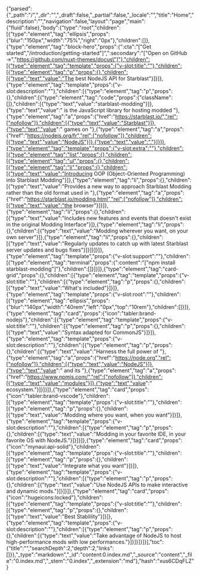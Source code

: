 {"parsed":{"_path":"/","_dir":"","_draft":false,"_partial":false,"_locale":"","title":"Home","description":"","navigation":false,"layout":"page","main":{"fluid":false},"body":{"type":"root","children":[{"type":"element","tag":"ellipsis","props":{"blur":"150px","width":"75%","right":"0px"},"children":[]},{"type":"element","tag":"block-hero","props":{":cta":"[\"Get started\",\"/introduction/getting-started\"]",":secondary":"[\"Open on GitHub →\",\"https://github.com/nuxt-themes/docus\"]"},"children":[{"type":"element","tag":"template","props":{"v-slot:title":""},"children":[{"type":"element","tag":"p","props":{},"children":[{"type":"text","value":"The best NodeJS API for Starblast"}]}]},{"type":"element","tag":"template","props":{"v-slot:description":""},"children":[{"type":"element","tag":"p","props":{},"children":[{"type":"element","tag":"code","props":{"className":[]},"children":[{"type":"text","value":"starblast-modding"}]},{"type":"text","value":" is the JavaScript library for hosting modded "},{"type":"element","tag":"a","props":{"href":"https://starblast.io/","rel":["nofollow"]},"children":[{"type":"text","value":"Starblast"}]},{"type":"text","value":" games on "},{"type":"element","tag":"a","props":{"href":"https://nodejs.org/fr","rel":["nofollow"]},"children":[{"type":"text","value":"NodeJS"}]},{"type":"text","value":"."}]}]},{"type":"element","tag":"template","props":{"v-slot:extra":""},"children":[{"type":"element","tag":"list","props":{},"children":[{"type":"element","tag":"ul","props":{},"children":[{"type":"element","tag":"li","props":{},"children":[{"type":"text","value":"Introducing OOP (Object-Oriented Programming) into Starblast Modding"}]},{"type":"element","tag":"li","props":{},"children":[{"type":"text","value":"Provides a new way to approach Starblast Modding rather than the old format used in "},{"type":"element","tag":"a","props":{"href":"https://starblast.io/modding.html","rel":["nofollow"]},"children":[{"type":"text","value":"the browser"}]}]},{"type":"element","tag":"li","props":{},"children":[{"type":"text","value":"Includes new features and events that doesn't exist in the original Modding Interface"}]},{"type":"element","tag":"li","props":{},"children":[{"type":"text","value":"Modding wherever you want, on your own server"}]},{"type":"element","tag":"li","props":{},"children":[{"type":"text","value":"Regularly updates to catch up with latest Starblast server updates and bugs fixes"}]}]}]}]},{"type":"element","tag":"template","props":{"v-slot:support":""},"children":[{"type":"element","tag":"terminal","props":{":content":"[\"npm install starblast-modding\"]"},"children":[]}]}]},{"type":"element","tag":"card-grid","props":{},"children":[{"type":"element","tag":"template","props":{"v-slot:title":""},"children":[{"type":"element","tag":"p","props":{},"children":[{"type":"text","value":"What's included"}]}]},{"type":"element","tag":"template","props":{"v-slot:root":""},"children":[{"type":"element","tag":"ellipsis","props":{"blur":"140px","width":"40rem","left":"0px","top":"10rem"},"children":[]}]},{"type":"element","tag":"card","props":{"icon":"tabler:brand-nodejs"},"children":[{"type":"element","tag":"template","props":{"v-slot:title":""},"children":[{"type":"element","tag":"p","props":{},"children":[{"type":"text","value":"Syntax adapted for CommonJS"}]}]},{"type":"element","tag":"template","props":{"v-slot:description":""},"children":[{"type":"element","tag":"p","props":{},"children":[{"type":"text","value":"Harness the full power of "},{"type":"element","tag":"a","props":{"href":"https://node.org","rel":["nofollow"]},"children":[{"type":"text","value":"NodeJS"}]},{"type":"text","value":" and its "},{"type":"element","tag":"a","props":{"href":"https://www.npmjs.com/","rel":["nofollow"]},"children":[{"type":"text","value":"modules"}]},{"type":"text","value":" ecosystem."}]}]}]},{"type":"element","tag":"card","props":{"icon":"tabler:brand-vscode"},"children":[{"type":"element","tag":"template","props":{"v-slot:title":""},"children":[{"type":"element","tag":"p","props":{},"children":[{"type":"text","value":"Modding where you want, when you want"}]}]},{"type":"element","tag":"template","props":{"v-slot:description":""},"children":[{"type":"element","tag":"p","props":{},"children":[{"type":"text","value":"Modding in your favorite IDE, in your favorite OS with NodeJS."}]}]}]},{"type":"element","tag":"card","props":{"icon":"mynaui:api-solid"},"children":[{"type":"element","tag":"template","props":{"v-slot:title":""},"children":[{"type":"element","tag":"p","props":{},"children":[{"type":"text","value":"Integrate what you want"}]}]},{"type":"element","tag":"template","props":{"v-slot:description":""},"children":[{"type":"element","tag":"p","props":{},"children":[{"type":"text","value":"Use NodeJS APIs to make interactive and dynamic mods."}]}]}]},{"type":"element","tag":"card","props":{"icon":"hugeicons:locked"},"children":[{"type":"element","tag":"template","props":{"v-slot:title":""},"children":[{"type":"element","tag":"p","props":{},"children":[{"type":"text","value":"Best Stablility"}]}]},{"type":"element","tag":"template","props":{"v-slot:description":""},"children":[{"type":"element","tag":"p","props":{},"children":[{"type":"text","value":"Take advantage of NodeJS to host high-performance mods with low performances."}]}]}]}]}],"toc":{"title":"","searchDepth":2,"depth":2,"links":[]}},"_type":"markdown","_id":"content:0.index.md","_source":"content","_file":"0.index.md","_stem":"0.index","_extension":"md"},"hash":"xus6CDqFLZ"}